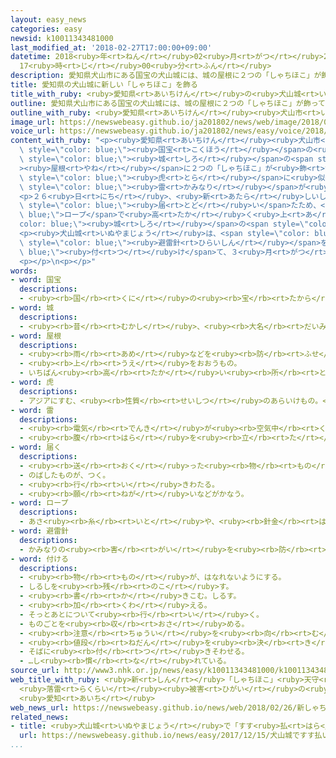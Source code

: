 ```yaml
---
layout: easy_news
categories: easy
newsid: k10011343481000
last_modified_at: '2018-02-27T17:00:00+09:00'
datetime: 2018<ruby>年<rt>ねん</rt></ruby>02<ruby>月<rt>がつ</rt></ruby>27<ruby>日<rt>にち</rt></ruby>
  17<ruby>時<rt>じ</rt></ruby>00<ruby>分<rt>ふん</rt></ruby>
description: 愛知県犬山市にある国宝の犬山城には、城の屋根に２つの「しゃちほこ」が飾ってありました。
title: 愛知県の犬山城に新しい「しゃちほこ」を飾る
title_with_ruby: <ruby>愛知県<rt>あいちけん</rt></ruby>の<ruby>犬山城<rt>いぬやまじょう</rt></ruby>に<ruby>新<rt>あたら</rt></ruby>しい「しゃちほこ」を<ruby>飾<rt>かざ</rt></ruby>る
outline: 愛知県犬山市にある国宝の犬山城には、城の屋根に２つの「しゃちほこ」が飾ってありました。
outline_with_ruby: <ruby>愛知県<rt>あいちけん</rt></ruby><ruby>犬山市<rt>いぬやまし</rt></ruby>にある<ruby>国宝<rt>こくほう</rt></ruby>の<ruby>犬山城<rt>いぬやまじょう</rt></ruby>には、<ruby>城<rt>しろ</rt></ruby>の<ruby>屋根<rt>やね</rt></ruby>に２つの「しゃちほこ」が<ruby>飾<rt>かざ</rt></ruby>ってありました。
image_url: https://newswebeasy.github.io/ja201802/news/web/image/2018/02/26/K10011343481_1802261127_1802261128_01_02.jpg
voice_url: https://newswebeasy.github.io/ja201802/news/easy/voice/2018/02/27/k10011343481000.mp3
content_with_ruby: "<p><ruby>愛知県<rt>あいちけん</rt></ruby><ruby>犬山市<rt>いぬやまし</rt></ruby>にある<span\
  \ style=\"color: blue;\"><ruby>国宝<rt>こくほう</rt></ruby></span>の<ruby>犬山城<rt>いぬやまじょう</rt></ruby>には、<span\
  \ style=\"color: blue;\"><ruby>城<rt>しろ</rt></ruby></span>の<span style=\"color: blue;\"\
  ><ruby>屋根<rt>やね</rt></ruby></span>に２つの「しゃちほこ」が<ruby>飾<rt>かざ</rt></ruby>ってありました。しゃちほこは、<ruby>頭<rt>あたま</rt></ruby>が<span\
  \ style=\"color: blue;\"><ruby>虎<rt>とら</rt></ruby></span>に<ruby>似<rt>に</rt></ruby>ていて<ruby>体<rt>からだ</rt></ruby>は<ruby>魚<rt>さかな</rt></ruby>の<ruby>形<rt>かたち</rt></ruby>をしています。<ruby>去年<rt>きょねん</rt></ruby>の<ruby>夏<rt>なつ</rt></ruby>、<span\
  \ style=\"color: blue;\"><ruby>雷<rt>かみなり</rt></ruby></span>が<ruby>落<rt>お</rt></ruby>ちて１つが<ruby>壊<rt>こわ</rt></ruby>れました。</p>\n\
  <p>２６<ruby>日<rt>にち</rt></ruby>、<ruby>新<rt>あたら</rt></ruby>しいしゃちほこが<ruby>犬山城<rt>いぬやまじょう</rt></ruby>に<span\
  \ style=\"color: blue;\"><ruby>届<rt>とど</rt></ruby>い</span>たため、<span style=\"color:\
  \ blue;\">ロープ</span>で<ruby>高<rt>たか</rt></ruby>く<ruby>上<rt>あ</rt></ruby>げて<span style=\"\
  color: blue;\"><ruby>城<rt>しろ</rt></ruby></span>の<span style=\"color: blue;\"><ruby>屋根<rt>やね</rt></ruby></span>に<ruby>飾<rt>かざ</rt></ruby>りました。しゃちほこの<ruby>長<rt>なが</rt></ruby>さは１ｍ５０ｃｍぐらいあります。</p>\n\
  <p><ruby>犬山城<rt>いぬやまじょう</rt></ruby>は、<span style=\"color: blue;\"><ruby>雷<rt>かみなり</rt></ruby></span>がまた<ruby>落<rt>お</rt></ruby>ちないように<ruby>高<rt>たか</rt></ruby>い<ruby>所<rt>ところ</rt></ruby>に<span\
  \ style=\"color: blue;\"><ruby>避雷針<rt>ひらいしん</rt></ruby></span>を<span style=\"color:\
  \ blue;\"><ruby>付<rt>つ</rt></ruby>け</span>て、３<ruby>月<rt>がつ</rt></ruby>１７<ruby>日<rt>にち</rt></ruby>からみんなに<ruby>見<rt>み</rt></ruby>せる<ruby>予定<rt>よてい</rt></ruby>です。</p>\n\
  <p></p>\n<p></p>"
words:
- word: 国宝
  descriptions:
  - <ruby><rb>国</rb><rt>くに</rt></ruby>の<ruby><rb>宝</rb><rt>たから</rt></ruby>。<ruby><rb>特</rb><rt>とく</rt></ruby>に、<ruby><rb>国</rb><rt>くに</rt></ruby>が<ruby><rb>指定</rb><rt>してい</rt></ruby>し、<ruby><rb>保護</rb><rt>ほご</rt></ruby>している<ruby><rb>建物</rb><rt>たてもの</rt></ruby>・<ruby><rb>彫刻</rb><rt>ちょうこく</rt></ruby>・<ruby><rb>絵</rb><rt>え</rt></ruby>など。
- word: 城
  descriptions:
  - <ruby><rb>昔</rb><rt>むかし</rt></ruby>、<ruby><rb>大名</rb><rt>だいみょう</rt></ruby>などが、<ruby><rb>敵</rb><rt>てき</rt></ruby>を<ruby><rb>防</rb><rt>ふせ</rt></ruby>ぐために<ruby><rb>造</rb><rt>つく</rt></ruby>った<ruby><rb>大</rb><rt>おお</rt></ruby>がかりな<ruby><rb>建物</rb><rt>たてもの</rt></ruby>。
- word: 屋根
  descriptions:
  - <ruby><rb>雨</rb><rt>あめ</rt></ruby>などを<ruby><rb>防</rb><rt>ふせ</rt></ruby>ぐために、<ruby><rb>家</rb><rt>いえ</rt></ruby>をおおうもの。
  - <ruby><rb>上</rb><rt>うえ</rt></ruby>をおおうもの。
  - いちばん<ruby><rb>高</rb><rt>たか</rt></ruby>い<ruby><rb>所</rb><rt>ところ</rt></ruby>。
- word: 虎
  descriptions:
  - アジアにすむ、<ruby><rb>性質</rb><rt>せいしつ</rt></ruby>のあらいけもの。<ruby><rb>体</rb><rt>からだ</rt></ruby>は<ruby><rb>黄色</rb><rt>きいろ</rt></ruby>で、<ruby><rb>黒</rb><rt>くろ</rt></ruby>のしまがあり、きばや、つめがするどい。
- word: 雷
  descriptions:
  - <ruby><rb>電気</rb><rt>でんき</rt></ruby>が<ruby><rb>空気中</rb><rt>くうきちゅう</rt></ruby>を<ruby><rb>流</rb><rt>なが</rt></ruby>れ、<ruby><rb>強</rb><rt>つよ</rt></ruby>い<ruby><rb>光</rb><rt>ひかり</rt></ruby>と、<ruby><rb>大</rb><rt>おお</rt></ruby>きな<ruby><rb>音</rb><rt>おと</rt></ruby>を<ruby><rb>出</rb><rt>だ</rt></ruby>すもの。
  - <ruby><rb>腹</rb><rt>はら</rt></ruby>を<ruby><rb>立</rb><rt>た</rt></ruby>ててどなりつけること。
- word: 届く
  descriptions:
  - <ruby><rb>送</rb><rt>おく</rt></ruby>った<ruby><rb>物</rb><rt>もの</rt></ruby>が<ruby><rb>着</rb><rt>つ</rt></ruby>く。
  - のばしたものが、つく。
  - <ruby><rb>行</rb><rt>い</rt></ruby>きわたる。
  - <ruby><rb>願</rb><rt>ねが</rt></ruby>いなどがかなう。
- word: ロープ
  descriptions:
  - あさ<ruby><rb>糸</rb><rt>いと</rt></ruby>や、<ruby><rb>針金</rb><rt>はりがね</rt></ruby>などを<ruby><rb>太</rb><rt>ふと</rt></ruby>くよった<ruby><rb>丈夫</rb><rt>じょうぶ</rt></ruby>なつな。
- word: 避雷針
  descriptions:
  - かみなりの<ruby><rb>害</rb><rt>がい</rt></ruby>を<ruby><rb>防</rb><rt>ふせ</rt></ruby>ぐために<ruby><rb>高</rb><rt>たか</rt></ruby>い<ruby><rb>建物</rb><rt>たてもの</rt></ruby>などの<ruby><rb>上</rb><rt>うえ</rt></ruby>に<ruby><rb>取</rb><rt>と</rt></ruby>り<ruby><rb>付</rb><rt>つ</rt></ruby>けた<ruby><rb>金属</rb><rt>きんぞく</rt></ruby>の<ruby><rb>棒</rb><rt>ぼう</rt></ruby>。かみなりが<ruby><rb>落</rb><rt>お</rt></ruby>ちると<ruby><rb>電流</rb><rt>でんりゅう</rt></ruby>がこの<ruby><rb>棒</rb><rt>ぼう</rt></ruby>を<ruby><rb>伝</rb><rt>つた</rt></ruby>って<ruby><rb>地中</rb><rt>ちちゅう</rt></ruby>に<ruby><rb>流</rb><rt>なが</rt></ruby>れる。
- word: 付ける
  descriptions:
  - <ruby><rb>物</rb><rt>もの</rt></ruby>が、はなれないようにする。
  - しるしを<ruby><rb>残</rb><rt>のこ</rt></ruby>す。
  - <ruby><rb>書</rb><rt>か</rt></ruby>きこむ。しるす。
  - <ruby><rb>加</rb><rt>くわ</rt></ruby>える。
  - そっとあとについて<ruby><rb>行</rb><rt>い</rt></ruby>く。
  - ものごとを<ruby><rb>収</rb><rt>おさ</rt></ruby>める。
  - <ruby><rb>注意</rb><rt>ちゅうい</rt></ruby>を<ruby><rb>向</rb><rt>む</rt></ruby>ける。
  - <ruby><rb>値段</rb><rt>ねだん</rt></ruby>を<ruby><rb>決</rb><rt>き</rt></ruby>める。
  - そばに<ruby><rb>付</rb><rt>つ</rt></ruby>きそわせる。
  - …し<ruby><rb>慣</rb><rt>な</rt></ruby>れている。
source_url: http://www3.nhk.or.jp/news/easy/k10011343481000/k10011343481000.html
web_title_with_ruby: <ruby>新<rt>しん</rt></ruby>「しゃちほこ」<ruby>天守<rt>てんしゅ</rt></ruby>に
  <ruby>落雷<rt>らくらい</rt></ruby><ruby>被害<rt>ひがい</rt></ruby>の<ruby>犬山城<rt>いぬやまじょう</rt></ruby>
  <ruby>愛知<rt>あいち</rt></ruby>
web_news_url: https://newswebeasy.github.io/news/web/2018/02/26/新しゃちほこ天守に-落雷被害の犬山城-愛知
related_news:
- title: <ruby>犬山城<rt>いぬやまじょう</rt></ruby>で「すす<ruby>払<rt>はら</rt></ruby>い」　<ruby>今年<rt>ことし</rt></ruby>の<ruby>汚<rt>よご</rt></ruby>れを<ruby>掃除<rt>そうじ</rt></ruby>する
  url: https://newswebeasy.github.io/news/easy/2017/12/15/犬山城ですす払い-今年の汚れを掃除する
...
```

